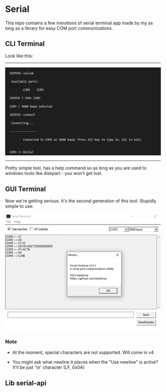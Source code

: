# Serial

This repo contains a few inerations of serial terminal app made by my as long as a library for easy COM port communications.

## CLI Terminal

Look like this:

---

<img src="design/screenshot-cli.png">

---

Pretty simple tool, has a help command so as long as you are used to windows tools like diskpart - you won't get lost.

## GUI Terminal

Now we're getting serious. It's the second generation of this tool. Stupidly simple to use:

<img src="design/screenshot-gui.png">

### Note

- At the moment, special characters are not supported. Will come in v4

- You might ask what newline it places when the "Use newline" is active? It'll be just '\n' character (LF, 0x0A)

## Lib serial-api